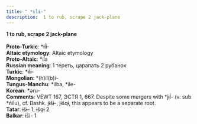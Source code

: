 ```yaml
---
title: " *ɨĺɨ-"
description:  1 to rub, scrape 2 jack-plane
---
```

<strong> 1 to rub, scrape 2 jack-plane</strong><br><br>
<strong>Proto-Turkic</strong>:  *ɨĺɨ-<br>
<strong>Altaic etymology</strong>:  Altaic etymology<br>
<strong> Proto-Altaic</strong>:  *iĺa<br>
<strong>Russian meaning</strong>:  1 тереть, царапать 2 рубанок<br>
<strong>Turkic</strong>:  *ɨĺɨ-<br>
<strong>Mongolian</strong>:  *(h)il(b)i-<br>
<strong>Tungus-Manchu</strong>:  *ilba, *ile-<br>
<strong>Korean</strong>:  *ǝru-<br>
<strong>Comments</strong>:  VEWT 167, ЭСТЯ 1, 667. Despite some mergers with *jɨĺ- (v. sub *ńiĺu), cf. Bashk. jɨšɨ-, jɨšqɨ, this appears to be a separate root.<br>
<strong>Tatar</strong>:  ɨšɨ- 1, ɨšqɨ 2<br>
<strong>Balkar</strong>:  ɨši- 1<br>


